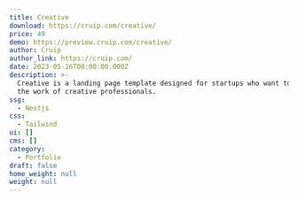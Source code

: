 ```yaml
---
title: Creative
download: https://cruip.com/creative/
price: 49
demo: https://preview.cruip.com/creative/
author: Cruip
author_link: https://cruip.com/
date: 2023-05-16T00:00:00.000Z
description: >-
  Creative is a landing page template designed for startups who want to showcase
  the work of creative professionals.
ssg:
  - Nextjs
css:
  - Tailwind
ui: []
cms: []
category:
  - Portfolio
draft: false
home_weight: null
weight: null
---
```

